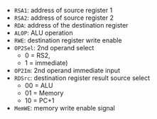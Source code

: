 - `RSA1`: address of source register 1
- `RSA2`: address of source register 2
- `RDA`: address of the destination register
- `ALOP`: ALU operation
- `RWE`: destination register write enable
- `OP2Sel`: 2nd operand select
	- 0 = RS2,
	- 1 = immediate)
- `OP2Im`: 2nd operand immediate input
- `RDSrc`: destination register result source select
	- 00 = ALU
	- 01 = Memory
	- 10 = PC+1
- `MemWE`: memory write enable signal